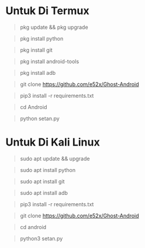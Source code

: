 




# Untuk Di Termux 

> pkg update && pkg upgrade

> pkg install python

> pkg install git

> pkg install android-tools

> pkg install adb 

> git clone https://github.com/e52x/Ghost-Android

> pip3 install -r requirements.txt

> cd Android

> python setan.py


# Untuk  Di Kali Linux 

> sudo apt update && upgrade

> sudo apt install python

> sudo apt install git

> sudo apt install adb

> pip3 install -r requirements.txt

> git clone https://github.com/e52x/Ghost-Android

> cd android 

> python3 setan.py
